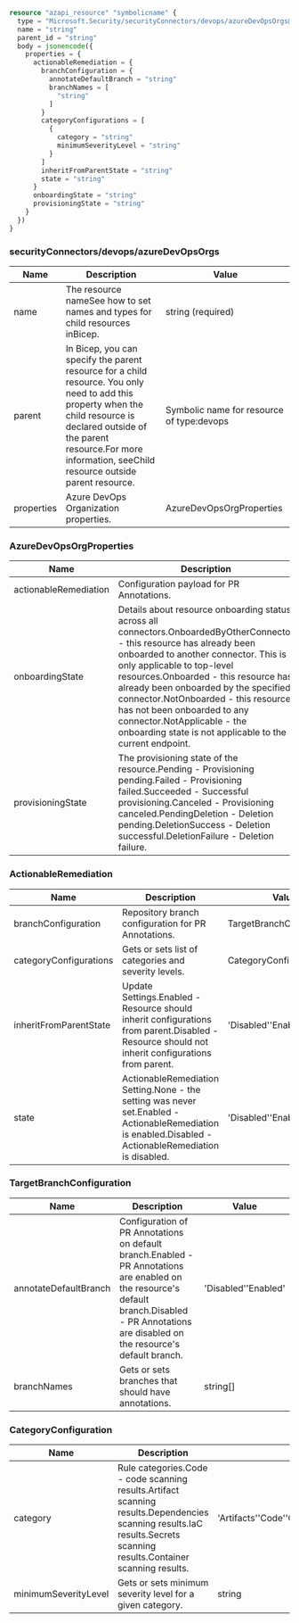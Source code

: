 ```terraform
resource "azapi_resource" "symbolicname" {
  type = "Microsoft.Security/securityConnectors/devops/azureDevOpsOrgs@2023-09-01-preview"
  name = "string"
  parent_id = "string"
  body = jsonencode({
    properties = {
      actionableRemediation = {
        branchConfiguration = {
          annotateDefaultBranch = "string"
          branchNames = [
            "string"
          ]
        }
        categoryConfigurations = [
          {
            category = "string"
            minimumSeverityLevel = "string"
          }
        ]
        inheritFromParentState = "string"
        state = "string"
      }
      onboardingState = "string"
      provisioningState = "string"
    }
  })
}

```

### securityConnectors/devops/azureDevOpsOrgs

| Name | Description | Value |
|-|-|-|
| name | The resource nameSee how to set names and types for child resources inBicep. | string (required) |
| parent | In Bicep, you can specify the parent resource for a child resource. You only need to add this property when the child resource is declared outside of the parent resource.For more information, seeChild resource outside parent resource. | Symbolic name for resource of type:devops |
| properties | Azure DevOps Organization properties. | AzureDevOpsOrgProperties |


### AzureDevOpsOrgProperties

| Name | Description | Value |
|-|-|-|
| actionableRemediation | Configuration payload for PR Annotations. | ActionableRemediation |
| onboardingState | Details about resource onboarding status across all connectors.OnboardedByOtherConnector - this resource has already been onboarded to another connector. This is only applicable to top-level resources.Onboarded - this resource has already been onboarded by the specified connector.NotOnboarded - this resource has not been onboarded to any connector.NotApplicable - the onboarding state is not applicable to the current endpoint. | 'NotApplicable''NotOnboarded''Onboarded''OnboardedByOtherConnector' |
| provisioningState | The provisioning state of the resource.Pending - Provisioning pending.Failed - Provisioning failed.Succeeded - Successful provisioning.Canceled - Provisioning canceled.PendingDeletion - Deletion pending.DeletionSuccess - Deletion successful.DeletionFailure - Deletion failure. | 'Canceled''DeletionFailure''DeletionSuccess''Failed''Pending''PendingDeletion''Succeeded' |


### ActionableRemediation

| Name | Description | Value |
|-|-|-|
| branchConfiguration | Repository branch configuration for PR Annotations. | TargetBranchConfiguration |
| categoryConfigurations | Gets or sets list of categories and severity levels. | CategoryConfiguration[] |
| inheritFromParentState | Update Settings.Enabled - Resource should inherit configurations from parent.Disabled - Resource should not inherit configurations from parent. | 'Disabled''Enabled' |
| state | ActionableRemediation Setting.None - the setting was never set.Enabled - ActionableRemediation is enabled.Disabled - ActionableRemediation is disabled. | 'Disabled''Enabled''None' |


### TargetBranchConfiguration

| Name | Description | Value |
|-|-|-|
| annotateDefaultBranch | Configuration of PR Annotations on default branch.Enabled - PR Annotations are enabled on the resource's default branch.Disabled - PR Annotations are disabled on the resource's default branch. | 'Disabled''Enabled' |
| branchNames | Gets or sets branches that should have annotations. | string[] |


### CategoryConfiguration

| Name | Description | Value |
|-|-|-|
| category | Rule categories.Code - code scanning results.Artifact scanning results.Dependencies scanning results.IaC results.Secrets scanning results.Container scanning results. | 'Artifacts''Code''Containers''Dependencies''IaC''Secrets' |
| minimumSeverityLevel | Gets or sets minimum severity level for a given category. | string |


